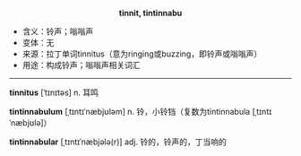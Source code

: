
**<center>tinnit, tintinnabu</center>**

- <span class="definition">含义：铃声；嗡嗡声</span>
- <span class="definition">变体：无</span>
- <span class="definition">来源：拉丁单词tinnitus（意为ringing或buzzing，即铃声或嗡嗡声）</span>
- <span class="definition">用途：构成铃声；嗡嗡声相关词汇</span>

---

<span class="vocabulary">**tinnitus**</span> [ˈtɪnɪtəs] n. 耳鸣

<span class="vocabulary">**tintinnabulum**</span> [ˌtɪntɪˈnæbjʊləm] n. 铃，小铃铛（复数为tintinnabula [ˌtɪntɪˈnæbjʊlə]）

<span class="vocabulary">**tintinnabular**</span> [ˌtɪntɪˈnæbjələ(r)] adj. 铃的，铃声的，丁当响的


